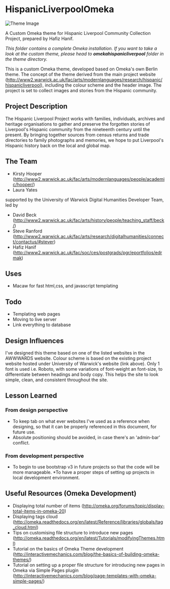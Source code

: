 # HispanicLiverpoolOmeka
![Theme Image](https://github.com/digihum/OmekaThemeDev-HispanicLiverpoolCC/blob/master/themes/omekahispanicliverpool/theme.jpg)

A Custom Omeka theme for Hispanic Liverpool Community Collection Project, prepared by Hafiz Hanif.

_This folder contains a complete Omeka installation. If you want to take a look at the custom theme, please head to **omekahispanicliverpool** folder in the theme directory._

This is a custom Omeka theme, developed based on Omeka's own Berlin theme. The concept of the theme derived from the main project website (http://www2.warwick.ac.uk/fac/arts/modernlanguages/research/hispanic/hispanicliverpool), including the colour scheme and the header image. The project is set to collect images and stories from the Hispanic community.

## Project Description
The Hispanic Liverpool Project works with families, individuals, archives and heritage organisations to gather and preserve the forgotten stories of Liverpool's Hispanic community from the nineteenth century until the present. By bringing together sources from census returns and trade directories to family photographs and memories, we hope to put Liverpool's Hispanic history back on the local and global map.

## The Team
* Kirsty Hooper (http://www2.warwick.ac.uk/fac/arts/modernlanguages/people/academic/hooper/)
* Laura Yates


supported by the University of Warwick Digital Humanities Developer Team, led by
* David Beck (http://www2.warwick.ac.uk/fac/arts/history/people/teaching_staff/beck/)
* Steve Ranford (http://www2.warwick.ac.uk/fac/arts/research/digitalhumanities/connect/contactus/#stever)
* Hafiz Hanif (http://www2.warwick.ac.uk/fac/soc/ces/postgrads/pgr/eportfolios/edrmak)

## Uses
* Macaw for fast html,css, and javascript templating

## Todo
* Templating web pages
* Moving to live server
* Link everything to database

## Design Influences
I've designed this theme based on one of the listed websites in the AWWWARDS website. Colour scheme is based on the existing project website hosted under University of Warwick's website (link above). Only 1 font is used i.e. Roboto, with some variations of font-weight an font-size, to differentiate between headings and body copy. This helps the site to look simple, clean, and consistent throughout the site. 

## Lesson Learned
### From design perspective
* To keep tab on what ever websites I've used as a reference when designing, so that it can be properly referenced in this document, for future use.
* Absolute positioning should be avoided, in case there's an 'admin-bar' conflict.

### From development perspective
*  To begin to use bootstrap v3 in future projects so that the code will be more manageable.
*To have a proper steps of setting up projects in local development environment.

## Useful Resources (Omeka Development)
* Displaying total number of items (http://omeka.org/forums/topic/display-total-items-in-omeka-20)
* Displaying tags cloud (http://omeka.readthedocs.org/en/latest/Reference/libraries/globals/tag_cloud.html)
* Tips on customising file structure to introduce new pages (http://omeka.readthedocs.org/en/latest/Tutorials/modifyingThemes.html)
* Tutorial on the basics of Omeka Theme development (http://interactivemechanics.com/blog/the-basics-of-building-omeka-themes/)
* Tutorial on setting up a proper file structure for introducing new pages in Omeka via Simple Pages plugin (http://interactivemechanics.com/blog/page-templates-with-omeka-simple-pages/)